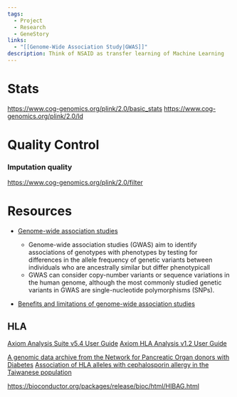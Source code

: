```yaml
---
tags:
  - Project
  - Research
  - GeneStory
links:
  - "[[Genome-Wide Association Study|GWAS]]"
description: Think of NSAID as transfer learning of Machine Learning
---
```

# Stats

https://www.cog-genomics.org/plink/2.0/basic_stats
https://www.cog-genomics.org/plink/2.0/ld

# Quality Control

### Imputation quality

https://www.cog-genomics.org/plink/2.0/filter

# Resources

- [Genome-wide association studies](https://www.nature.com/articles/s43586-021-00056-9)
	- Genome-wide association studies (GWAS) aim to identify associations of genotypes with phenotypes by testing for differences in the allele frequency of genetic variants between individuals who are ancestrally similar but differ phenotypicall
	- GWAS can consider copy-number variants or sequence variations in the human genome, although the most commonly studied genetic variants in GWAS are single-nucleotide polymorphisms (SNPs).

- [Benefits and limitations of genome-wide association studies](https://www.nature.com/articles/s41576-019-0127-1)

## HLA

[Axiom Analysis Suite v5.4 User Guide](https://assets.thermofisher.com/TFS-Assets/GSD/brochures/axiom-analysis-suite-user-guide.pdf)
[Axiom HLA Analysis v1.2 User Guide](https://assets.thermofisher.com/TFS-Assets/LSG/manuals/axiom_hla_analysis_user_guide.pdf)

[A genomic data archive from the Network for Pancreatic Organ donors with Diabetes](https://pmc.ncbi.nlm.nih.gov/articles/PMC10219990)
[Association of HLA alleles with cephalosporin allergy in the Taiwanese population](https://pmc.ncbi.nlm.nih.gov/articles/PMC11282083/pdf/41598_2024_Article_68185.pdf)


https://bioconductor.org/packages/release/bioc/html/HIBAG.html